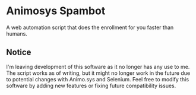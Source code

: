 # Animosys Spambot
A web automation script that does the enrollment for you faster than humans.

## Notice
I'm leaving development of this software as it no longer has any use to me. The script works as of writing, but it might no longer work in the future due to potential changes with Animo.sys and Selenium. Feel free to modify this software by adding new features or fixing future compatibility issues.
